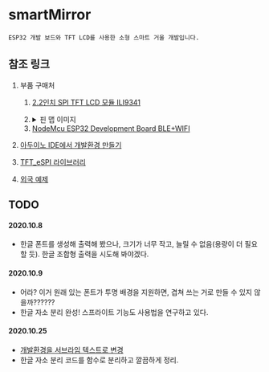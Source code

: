 # smartMirror
	ESP32 개발 보드와 TFT LCD를 사용한 소형 스마트 거울 개발입니다.
## 참조 링크
1. 부품 구매처
	1. [2.2인치 SPI TFT LCD 모듈 ILI9341](http://item.gmarket.co.kr/Item?goodscode=1467256245)
	2. <details>
    		<summary>핀 맵 이미지</summary>

		<img src= https://raw.githubusercontent.com/suyasuyazzang/smartMirror/main/images/ESP32-Pinout.png>

	</details>  
	
	3. [NodeMcu ESP32 Development Board BLE+WIFI](http://parts-parts.co.kr/product/detail.html?product_no=793&cate_no=163&display_group=1)
2. [아두이노 IDE에서 개발환경 만들기](https://deneb21.tistory.com/590)
3. [TFT_eSPI 라이브러리](https://github.com/Bodmer/TFT_eSPI)
4. [외국 예제](https://arduino-er.blogspot.com/2020/06/esp32-devkitc-28inch-240x320-spi-tft.html)
## TODO
#### 2020.10.8
- 한글 폰트를 생성해 출력해 봤으나, 크기가 너무 작고, 늘릴 수 없음(용량이 더 필요할 듯). 한글 조합형 출력을 시도해 봐야겠다.  
#### 2020.10.9
- 어라? 이거 원래 있는 폰트가 투명 배경을 지원하면, 겹쳐 쓰는 거로 만들 수 있지 않을까??????
- 한글 자소 분리 완성! 스프라이트 기능도 사용법을 연구하고 있다.
#### 2020.10.25
- [개발환경을 서브라임 텍스트로 변경](https://k-bro.tistory.com/90)
- 한글 자소 분리 코드를 함수로 분리하고 깔끔하게 정리.
